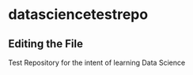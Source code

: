 # datasciencetestrepo

## Editing the File

Test Repository for the intent of learning Data Science
